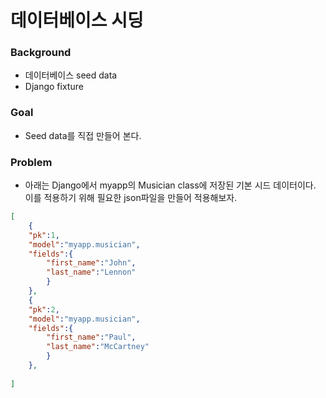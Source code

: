 # 데이터베이스 시딩

### Background

- 데이터베이스 seed data
- Django fixture

### Goal

- Seed data를 직접 만들어 본다.

### Problem

- 아래는 Django에서 myapp의 Musician class에 저장된 기본 시드 데이터이다. 이를 적용하기 위해 필요한 json파일을 만들어 적용해보자.

```json
[
    {
    "pk":1,
    "model":"myapp.musician",
    "fields":{
    	"first_name":"John",
    	"last_name":"Lennon"
		}
	},
    {
    "pk":2,
    "model":"myapp.musician",
    "fields":{
    	"first_name":"Paul",
    	"last_name":"McCartney"
		}
	},
    
]
```

